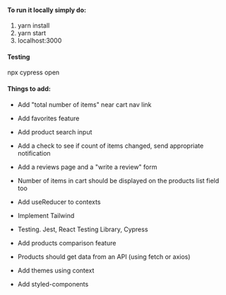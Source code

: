 #### To run it locally simply do:
1. yarn install
2. yarn start
3. localhost:3000


#### Testing
npx cypress open


#### Things to add:
* Add "total number of items" near cart nav link
* Add favorites feature

* Add product search input
* Add a check to see if count of items changed, send appropriate notification
* Add a reviews page and a "write a review" form
* Number of items in cart should be displayed on the products list field too
* Add useReducer to contexts
* Implement Tailwind
* Testing. Jest, React Testing Library, Cypress
* Add products comparison feature
* Products should get data from an API (using fetch or axios)
* Add themes using context
* Add styled-components
